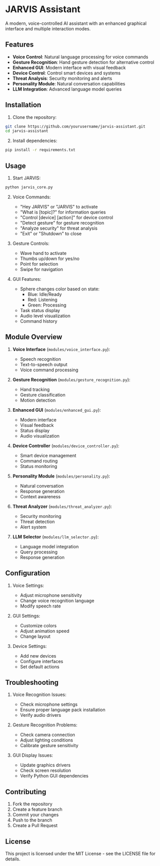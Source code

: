 # JARVIS Assistant

A modern, voice-controlled AI assistant with an enhanced graphical interface and multiple interaction modes.

## Features

- **Voice Control**: Natural language processing for voice commands
- **Gesture Recognition**: Hand gesture detection for alternative control
- **Enhanced GUI**: Modern interface with visual feedback
- **Device Control**: Control smart devices and systems
- **Threat Analysis**: Security monitoring and alerts
- **Personality Module**: Natural conversation capabilities
- **LLM Integration**: Advanced language model queries

## Installation

1. Clone the repository:
```bash
git clone https://github.com/yourusername/jarvis-assistant.git
cd jarvis-assistant
```

2. Install dependencies:
```bash
pip install -r requirements.txt
```

## Usage

1. Start JARVIS:
```bash
python jarvis_core.py
```

2. Voice Commands:
   - "Hey JARVIS" or "JARVIS" to activate
   - "What is [topic]?" for information queries
   - "Control [device] [action]" for device control
   - "Detect gesture" for gesture recognition
   - "Analyze security" for threat analysis
   - "Exit" or "Shutdown" to close

3. Gesture Controls:
   - Wave hand to activate
   - Thumbs up/down for yes/no
   - Point for selection
   - Swipe for navigation

4. GUI Features:
   - Sphere changes color based on state:
     - Blue: Idle/Ready
     - Red: Listening
     - Green: Processing
   - Task status display
   - Audio level visualization
   - Command history

## Module Overview

1. **Voice Interface** (`modules/voice_interface.py`):
   - Speech recognition
   - Text-to-speech output
   - Voice command processing

2. **Gesture Recognition** (`modules/gesture_recognition.py`):
   - Hand tracking
   - Gesture classification
   - Motion detection

3. **Enhanced GUI** (`modules/enhanced_gui.py`):
   - Modern interface
   - Visual feedback
   - Status display
   - Audio visualization

4. **Device Controller** (`modules/device_controller.py`):
   - Smart device management
   - Command routing
   - Status monitoring

5. **Personality Module** (`modules/personality.py`):
   - Natural conversation
   - Response generation
   - Context awareness

6. **Threat Analyzer** (`modules/threat_analyzer.py`):
   - Security monitoring
   - Threat detection
   - Alert system

7. **LLM Selector** (`modules/llm_selector.py`):
   - Language model integration
   - Query processing
   - Response generation

## Configuration

1. Voice Settings:
   - Adjust microphone sensitivity
   - Change voice recognition language
   - Modify speech rate

2. GUI Settings:
   - Customize colors
   - Adjust animation speed
   - Change layout

3. Device Settings:
   - Add new devices
   - Configure interfaces
   - Set default actions

## Troubleshooting

1. Voice Recognition Issues:
   - Check microphone settings
   - Ensure proper language pack installation
   - Verify audio drivers

2. Gesture Recognition Problems:
   - Check camera connection
   - Adjust lighting conditions
   - Calibrate gesture sensitivity

3. GUI Display Issues:
   - Update graphics drivers
   - Check screen resolution
   - Verify Python GUI dependencies

## Contributing

1. Fork the repository
2. Create a feature branch
3. Commit your changes
4. Push to the branch
5. Create a Pull Request

## License

This project is licensed under the MIT License - see the LICENSE file for details. 